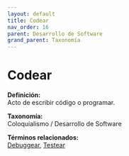 ```yaml
---
layout: default
title: Codear
nav_order: 16
parent: Desarrollo de Software
grand_parent: Taxonomía
---
```


# Codear

**Definición:**  
Acto de escribir código o programar.

**Taxonomía:**  
Coloquialismo / Desarrollo de Software

**Términos relacionados:**  
[Debuggear](https://maleniski.github.io/diccionario-angl-tec-mx/docs/taxonomia/coloquialismo-/-desarrollo-de-software/debuggear.html), [Testear](https://maleniski.github.io/diccionario-angl-tec-mx/docs/taxonomia/coloquialismo-/-desarrollo-de-software/testear.html)

